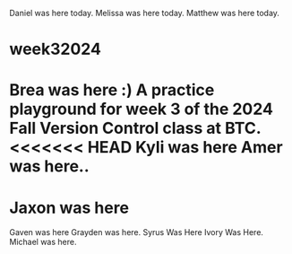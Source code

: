 Daniel was here today.
Melissa was here today.
Matthew was here today.
# week32024
Brea was here :)
A practice playground for week 3 of the 2024 Fall Version Control class at BTC.
<<<<<<< HEAD
Kyli was here
Amer was here..
=======
#
# Jaxon was here
Gaven was here
Grayden was here.
Syrus Was Here
Ivory Was Here.
Michael was here.
